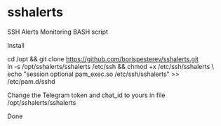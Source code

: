 # sshalerts
SSH Alerts Monitoring BASH script

Install 

 cd /opt && git clone https://github.com/borispesterev/sshalerts.git \
 ln -s /opt/sshalerts/sshalerts /etc/ssh && chmod +x /etc/ssh/sshalerts \ \
 echo "session optional pam_exec.so /etc/ssh/sshalerts" >> /etc/pam.d/sshd

Change the Telegram token and chat_id to yours in file /opt/sshalerts/sshalerts

Done
